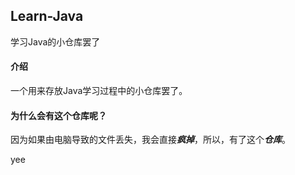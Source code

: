 ## Learn-Java
学习Java的小仓库罢了

#### 介绍

一个用来存放Java学习过程中的小仓库罢了。

#### 为什么会有这个仓库呢？

因为如果由电脑导致的文件丢失，我会直接***疯掉***，所以，有了这个***仓库***。

yee